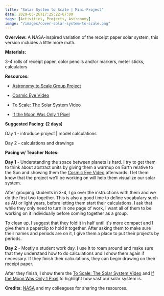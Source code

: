```yaml
---
title: "Solar System to Scale | Mini-Project"
date: 2020-05-26T17:25:22-07:00
tags: [Activities, Projects, Astronomy]
image: "/images/cover-solar-system-to-scale.png"
---
```


**Overview:** A NASA-inspired variation of the receipt paper solar system, this version includes a little more math.

**Materials:**

3-4 rolls of receipt paper, color pencils and/or markers, meter sticks, calculators

**Resources:**
- [Astronomy to Scale Group Project](/downloads/solar-system-to-scale-group-project.pdf)

- [Cosmic Eye Video](https://youtu.be/8Are9dDbW24)

- [To Scale: The Solar System Video](https://youtu.be/zR3Igc3Rhfg)

- [If the Moon Was Only 1 Pixel](https://joshworth.com/dev/pixelspace/pixelspace_solarsystem.html)

**Suggested Pacing: (2 days)**

Day 1 - introduce project | model calculations

Day 2 - calculations and drawings

**Pacing w/ Teacher Notes:**

**Day 1** - Understanding the space between planets is hard. I try to get them to think about abstract units by giving them a warmup on Earth relative to the Sun and showing them the [Cosmic Eye Video](https://youtu.be/8Are9dDbW24) afterwards. I let them know that the project we'll be working on will help them visualize our solar system.

After grouping students in 3-4, I go over the instructions with them and we do the first two together. This is also a good time to define vocabulary such as AU or light years, before letting them start their calculations. I ask that while they only need to turn in one page of work, I want all of them to be working on it individually before coming together as a group.

To clean up, I suggest that they fold it in half until it's more compact and I give them a paperclip to hold it together. After asking them to make sure their names and periods are on it, I give them a place to put their projects by periods.

**Day 2** - Mostly a student work day. I use it to roam around and make sure that they understand how to do calculations and I show them again if necessary. If they finish their calculations, they can begin drawing on their receipt paper.

After they finish, I show them the [To Scale: The Solar System Video](https://youtu.be/zR3Igc3Rhfg) and [If the Moon Was Only 1 Pixel](https://joshworth.com/dev/pixelspace/pixelspace_solarsystem.html) to highlight how vast our solar system is.

**Credits:** [NASA](https://www.jpl.nasa.gov/edu/teach/activity/solar-system-scroll/) and my colleagues for sharing the resources.
